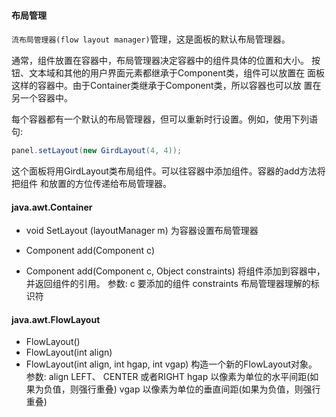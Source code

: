 #### 布局管理
`流布局管理器(flow layout manager)`管理，这是面板的默认布局管理器。

通常，组件放置在容器中，布局管理器决定容器中的组件具体的位置和大小。
按钮、文本域和其他的用户界面元素都继承于Component类，组件可以放置在
面板这样的容器中。由于Container类继承于Component类，所以容器也可以放
置在另一个容器中。

每个容器都有一个默认的布局管理器，但可以重新时行设置。例如，使用下列语句:
```java
panel.setLayout(new GirdLayout(4, 4));
```
这个面板将用GirdLayout类布局组件。可以往容器中添加组件。容器的add方法将把组件
和放置的方位传递给布局管理器。


#### java.awt.Container
* void SetLayout (layoutManager m)
	为容器设置布局管理器

* Component add(Component c)
* Component add(Component c, Object constraints)
	将组件添加到容器中，并返回组件的引用。
	参数: c				要添加的组件
		constraints		布局管理器理解的标识符


#### java.awt.FlowLayout
* FlowLayout()
* FlowLayout(int align)
* FlowLayout(int align, int hgap, int vgap)
	构造一个新的FlowLayout对象。
	参数: align			LEFT、 CENTER 或者RIGHT
		  hgap			以像素为单位的水平间距(如果为负值，则强行重叠)
		  vgap          以像素为单位的垂直间距(如果为负值，则强行重叠)

